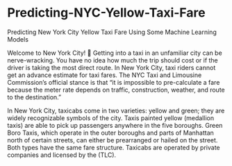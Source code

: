 # Predicting-NYC-Yellow-Taxi-Fare
Predicting New York City Yellow Taxi Fare Using Some Machine Learning Models

Welcome to New York City! 🗽
Getting into a taxi in an unfamiliar city can be nerve-wracking. You have no idea how much the trip should cost or if the driver is taking the most direct route. In New York City, taxi riders cannot get an advance estimate for taxi fares. The NYC Taxi and Limousine Commission’s official stance is that “it is impossible to pre-calculate a fare because the meter rate depends on traffic, construction, weather, and route to the destination.”

In New York City, taxicabs come in two varieties: yellow and green; they are widely recognizable symbols of the city. Taxis painted yellow (medallion taxis) are able to pick up passengers anywhere in the five boroughs. Green Boro Taxis, which operate in the outer boroughs and parts of Manhattan north of certain streets, can either be prearranged or hailed on the street. Both types have the same fare structure. Taxicabs are operated by private companies and licensed by the (TLC).
